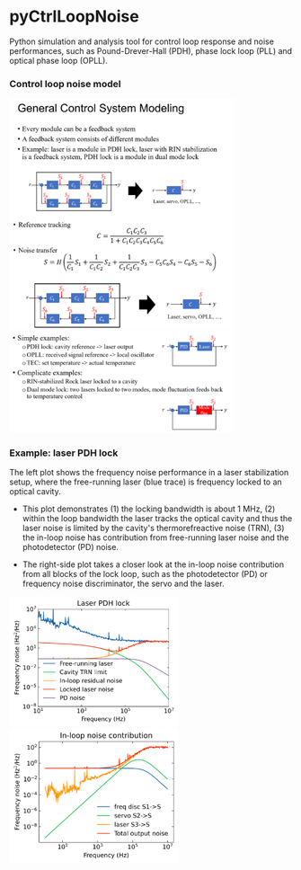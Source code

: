 # pyCtrlLoopNoise
Python simulation and analysis tool for control loop response and noise performances, 
such as Pound-Drever-Hall (PDH), phase lock loop (PLL) and optical phase loop (OPLL).

### Control loop noise model
<img src="notebook/control_model_1.png" width="400"/> <img src="notebook/control_model_2.png" width="400"/> <img src="notebook/control_model_3.png" width="400"/>

### Example: laser PDH lock 
The left plot shows the frequency noise performance in a laser stabilization setup, where 
the free-running laser (blue trace) is frequency locked to an optical cavity. <br>

 - This plot demonstrates (1) the locking bandwidth is about 1 MHz, (2) within the loop bandwidth 
the laser tracks the optical cavity and thus the laser noise is limited by the cavity's
thermorefreactive noise (TRN), (3) the in-loop noise has contribution from free-running laser
noise and the photodetector (PD) noise.

 - The right-side plot takes a closer look at the in-loop noise contribution from all blocks of the lock loop, such as
the photodetector (PD) or frequency noise discriminator, the servo and the laser.

<img src="notebook/laser_pdh_lock.png" width="300"/> <img src="notebook/laser_pdh_lock_inloop.png" width="300"/>

